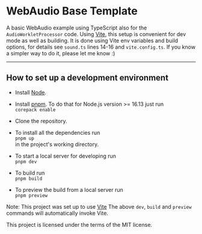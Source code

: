 # WebAudio Base Template

A basic WebAudio example using TypeScript also for the `AudioWorkletProcessor` code. Using [Vite](https://vitejs.dev/), this setup is convenient for dev mode as well as building. It is done using Vite env variables and build options, for details see `sound.ts` lines 14-16 and `vite.config.ts`. If you know a simpler way to do it, please let me know :)


---

## How to set up a development environment

- Install [Node](https://nodejs.dev/en/download/).

- Install [pnpm](https://pnpm.io/). To do that for Node.js version >= 16.13 just run  
`corepack enable`  

- Clone the repository.

- To install all the dependencies run  
`pnpm up`  
in the project's working directory.

- To start a local server for developing run  
`pnpm dev`

- To build run  
`pnpm build`  

- To preview the build from a local server run  
`pnpm preview`

Note: This project was set up to use [Vite](https://vitejs.dev/) The above `dev`, `build` and `preview` commands will automatically invoke Vite.


This project is licensed under the terms of the MIT license.